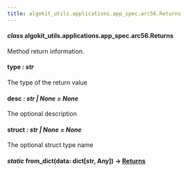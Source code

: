 ```yaml
---
title: algokit_utils.applications.app_spec.arc56.Returns
---
```

#### *class* algokit_utils.applications.app_spec.arc56.Returns

Method return information.

#### type *: str*

The type of the return value

#### desc *: str | None* *= None*

The optional description

#### struct *: str | None* *= None*

The optional struct type name

#### *static* from_dict(data: dict[str, Any]) → [Returns](#algokit_utils.applications.app_spec.arc56.Returns)